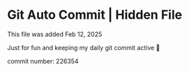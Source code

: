# Git Auto Commit | Hidden File

This file was added Feb 12, 2025

Just for fun and keeping my daily git commit active 🤪

commit number: 226354
